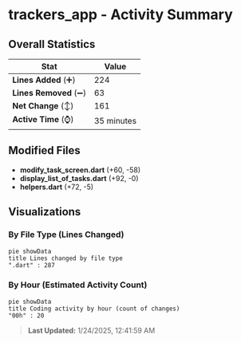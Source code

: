 # trackers_app - Activity Summary 

## Overall Statistics

| Stat                   | Value                                                             |
| ---------------------- | ----------------------------------------------------------------- |
| **Lines Added** (➕)   | 224                                          |
| **Lines Removed** (➖) | 63                                        |
| **Net Change** (↕)    | 161                |
| **Active Time** (⌚)   | 35 minutes |


## Modified Files
- **modify_task_screen.dart** (+60, -58)
- **display_list_of_tasks.dart** (+92, -0)
- **helpers.dart** (+72, -5)

## Visualizations

### By File Type (Lines Changed)

```mermaid
pie showData
title Lines changed by file type
".dart" : 287
```

### By Hour (Estimated Activity Count)

```mermaid
pie showData
title Coding activity by hour (count of changes)
"00h" : 20
```


> **Last Updated:** 1/24/2025, 12:41:59 AM